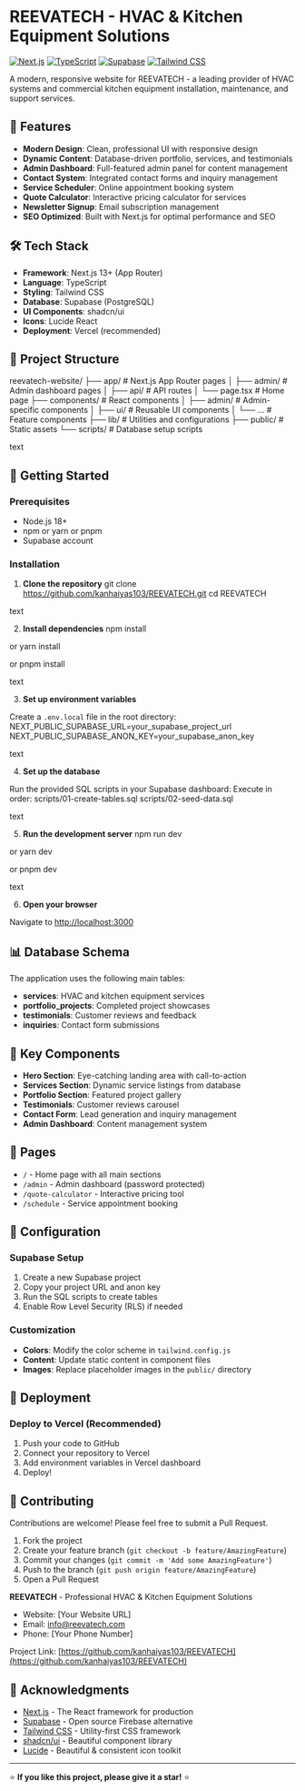 # REEVATECH - HVAC & Kitchen Equipment Solutions

[![Next.js](https://img.shields.io/badge/Next.js-13+-black?logo=next.js)](https://nextjs.org/)
[![TypeScript](https://img.shields.io/badge/TypeScript-5.0+-blue?logo=typescript)](https://www.typescriptlang.org/)
[![Supabase](https://img.shields.io/badge/Supabase-Database-green?logo=supabase)](https://supabase.com/)
[![Tailwind CSS](https://img.shields.io/badge/Tailwind_CSS-3.0+-38B2AC?logo=tailwind-css)](https://tailwindcss.com/)

A modern, responsive website for REEVATECH - a leading provider of HVAC systems and commercial kitchen equipment installation, maintenance, and support services.

## 🚀 Features

- **Modern Design**: Clean, professional UI with responsive design
- **Dynamic Content**: Database-driven portfolio, services, and testimonials
- **Admin Dashboard**: Full-featured admin panel for content management
- **Contact System**: Integrated contact forms and inquiry management
- **Service Scheduler**: Online appointment booking system
- **Quote Calculator**: Interactive pricing calculator for services
- **Newsletter Signup**: Email subscription management
- **SEO Optimized**: Built with Next.js for optimal performance and SEO

## 🛠️ Tech Stack

- **Framework**: Next.js 13+ (App Router)
- **Language**: TypeScript
- **Styling**: Tailwind CSS
- **Database**: Supabase (PostgreSQL)
- **UI Components**: shadcn/ui
- **Icons**: Lucide React
- **Deployment**: Vercel (recommended)

## 📁 Project Structure

reevatech-website/
├── app/ # Next.js App Router pages
│ ├── admin/ # Admin dashboard pages
│ ├── api/ # API routes
│ └── page.tsx # Home page
├── components/ # React components
│ ├── admin/ # Admin-specific components
│ ├── ui/ # Reusable UI components
│ └── ... # Feature components
├── lib/ # Utilities and configurations
├── public/ # Static assets
└── scripts/ # Database setup scripts

text

## 🚀 Getting Started

### Prerequisites

- Node.js 18+ 
- npm or yarn or pnpm
- Supabase account

### Installation

1. **Clone the repository**
git clone https://github.com/kanhaiyas103/REEVATECH.git
cd REEVATECH

text

2. **Install dependencies**
npm install

or
yarn install

or
pnpm install

text

3. **Set up environment variables**

Create a `.env.local` file in the root directory:
NEXT_PUBLIC_SUPABASE_URL=your_supabase_project_url
NEXT_PUBLIC_SUPABASE_ANON_KEY=your_supabase_anon_key

text

4. **Set up the database**

Run the provided SQL scripts in your Supabase dashboard:
Execute in order:
scripts/01-create-tables.sql
scripts/02-seed-data.sql

text

5. **Run the development server**
npm run dev

or
yarn dev

or
pnpm dev

text

6. **Open your browser**

Navigate to [http://localhost:3000](http://localhost:3000)

## 📊 Database Schema

The application uses the following main tables:

- **services**: HVAC and kitchen equipment services
- **portfolio_projects**: Completed project showcases
- **testimonials**: Customer reviews and feedback
- **inquiries**: Contact form submissions

## 🎨 Key Components

- **Hero Section**: Eye-catching landing area with call-to-action
- **Services Section**: Dynamic service listings from database
- **Portfolio Section**: Featured project gallery
- **Testimonials**: Customer reviews carousel
- **Contact Form**: Lead generation and inquiry management
- **Admin Dashboard**: Content management system

## 📱 Pages

- `/` - Home page with all main sections
- `/admin` - Admin dashboard (password protected)
- `/quote-calculator` - Interactive pricing tool
- `/schedule` - Service appointment booking

## 🔧 Configuration

### Supabase Setup

1. Create a new Supabase project
2. Copy your project URL and anon key
3. Run the SQL scripts to create tables
4. Enable Row Level Security (RLS) if needed

### Customization

- **Colors**: Modify the color scheme in `tailwind.config.js`
- **Content**: Update static content in component files
- **Images**: Replace placeholder images in the `public/` directory

## 🚀 Deployment

### Deploy to Vercel (Recommended)

1. Push your code to GitHub
2. Connect your repository to Vercel
3. Add environment variables in Vercel dashboard
4. Deploy!



## 🤝 Contributing

Contributions are welcome! Please feel free to submit a Pull Request.

1. Fork the project
2. Create your feature branch (`git checkout -b feature/AmazingFeature`)
3. Commit your changes (`git commit -m 'Add some AmazingFeature'`)
4. Push to the branch (`git push origin feature/AmazingFeature`)
5. Open a Pull Request



**REEVATECH** - Professional HVAC & Kitchen Equipment Solutions

- Website: [Your Website URL]
- Email: info@reevatech.com
- Phone: [Your Phone Number]

Project Link: [https://github.com/kanhaiyas103/REEVATECH](https://github.com/kanhaiyas103/REEVATECH)

## 🙏 Acknowledgments

- [Next.js](https://nextjs.org/) - The React framework for production
- [Supabase](https://supabase.com/) - Open source Firebase alternative
- [Tailwind CSS](https://tailwindcss.com/) - Utility-first CSS framework
- [shadcn/ui](https://ui.shadcn.com/) - Beautiful component library
- [Lucide](https://lucide.dev/) - Beautiful & consistent icon toolkit

---

⭐ **If you like this project, please give it a star!** ⭐
